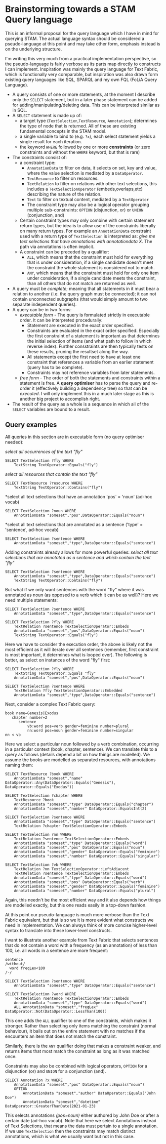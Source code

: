 # Brainstorming towards a STAM Query language

This is an informal proposal for the query language which I have in mind for querying STAM.
The actual language syntax should be considered a pseudo-language at this point and may take other form,
emphasis instead is on the underlying structure.

I'm writing this very much from a practical implementation perspective, so the
pseudo-language is fairly verbose as its parts map directly to constructs I can
implement. Inspiration was mainly the query language for Text Fabric, which is functionally very comparable, but inspiration was also
drawn form existing query languages like SQL, SPARQL and my own FQL (FoLiA Query Language).

* A query consists of one or more statements, at the moment I describe only the
  `SELECT` statement, but in a later phase statement can be added for
  adding/manipulating/deleting data. This can be interpreted similar as in SQL.
* A `SELECT` statement is made up of:
    * a target type (`TextSelection`,`TextResource`, `Annotation`); determines the type of node that is returned. All of these are existing fundamental concepts in the STAM model.
    * a single variable to bind to (e.g. `?x`), each select statement yields a single result for each iteration.
    * the keyword `WHERE` followed by one or more **constraints**  (or zero constraints and without the `WHERE` keyword, but that is rare)
* The constraints consist of:
    * a constraint type:
        * `AnnotationData` to filter on data, it selects on set, key and value, where the value selection is mediated by a `DataOperator`.
        * `TextResource` to filter on resources.
        * `TextRelation` to filter on relations with other text selections, this includes a `TextSelectionOperator` (embeds,overlaps,etc) describing the nature of the relation.
        * `Text` to filter on textual content, mediated by a `TextOperator`
        * The constraint type may also be a logical operator grouping multiple sub-constraints: `OPTION` (disjunction, or) or `UNION` (conjunction, and)
    * Certain constraint types may only combine with certain statement return types, but the idea is to allow use of the constraints liberally on many return types. For example an `AnnotationData` constraint used with a return type of `TextSelection` is interpreted as: *give me text selections that have annotations with annotationdata X*. The path via annotations is often implicit.
    * A constraint can be preceded by a qualifier:
        * `ALL`, which means that the constraint must hold for everything that is under consideration, if a single candidate doesn't meet the constraint the whole statement is considered not to match.
        * `ANY`, which means that the constraint must hold for only one item under consideration, if a single candidate meets the constraint, than all others that do not match are returned as well.
* A query must be *complete*; meaning that all statements in it must bear a relation to another (i.e. the query graph must be connected); it can not contain unconnected subgraphs (that would simply amount to two separate independent queries).
* A query can be in two forms:
    * *executable form* - The query is formulated strictly in executable order. It can be interpreted procedurally:
        * Statement are executed in the exact order specified. 
        * Constraints are evaluated in the exact order specified. Especially the first constraint of a statement is important as that determines the initial selection of items (and what path to follow in which reverse index). Further consstraints are then typically tests on these results, pruning the resultset along the way.
        * All statements except the first need to have at least one constraint that references a variable from an earlier statement (query has to be complete).
        * Constraints may not reference variables from later statements.
    * *free form* - The order of both the statements and constraints within a statement is free. A **query optimiser** has to parse the query and re-order it (effectively building a dependency tree) so that can be *executed*. I will only implement this in a much later stage as this is another big project to accomplish right.
* The result of the query as a whole is a sequence in which all of the `SELECT` variables are bound to a result.

## Query examples

All queries in this section are in executable form (no query optimiser needed):

*select all occurrences of the text "fly"*

```sparql
SELECT TextSelection ?fly WHERE
    TextString TextOperator::Equals("fly")
```

*select all resources that contain the text "fly"*

```sparql
SELECT TextResource ?resource WHERE
    TextString TextOperator::Contains("fly")
```

*select all text selections that have an annotation 'pos' = 'noun' (ad-hoc vocab)

```sparql
SELECT TextSelection ?noun WHERE
    AnnotationData "someset","pos",DataOperator::Equals("noun")
```

*select all text selections that are annotated as a sentence ('type' = 'sentence', ad-hoc vocab)

```sparql
SELECT TextSelection ?sentence WHERE
    AnnotationData "someset","type",DataOperator::Equals("sentence")
```

Adding constraints already allows for more powerful queries: *select all text selections that are annotated as a sentence and which contain the text "fly"*

```sparql
SELECT TextSelection ?sentence WHERE
    AnnotationData "someset","type",DataOperator::Equals("sentence")
    TextString TextOperator::Contains("fly")
```

But what if we only want sentences with the word "fly" where it was annotated as noun (as opposed to a verb which it can be as well)? Here we need multiple statements:

```sparql
SELECT TextSelection ?sentence WHERE
    AnnotationData "someset","type",DataOperator::Equals("sentence")

SELECT TextSelection ?fly WHERE
    TextRelation ?sentence TextSelectionOperator::Embeds
    AnnotationData "someset","pos",DataOperator::Equals("noun")
    TextString TextOperator::Equals("fly")
```

Here we have to consider the execution order, the above is likely not the most
efficient as it will iterate over all sentences (remember, first constraint is
most important, it determines what is looped over). The following is better, as
select on instances of the word "fly" first:

```sparql
SELECT TextSelection ?fly WHERE
    TextString TextOperator::Equals "fly"
    AnnotationData "someset","pos",DataOperator::Equals("noun")

SELECT TextSelection ?sentence WHERE
    TextRelation ?fly TextSelectionOperator::Embedded
    AnnotationData "someset","type",DataOperator::Equals("sentence")
```

Next, consider a complex Text Fabric query:

```
book name=Genesis|Exodus
   chapter number=2
      sentence
          vb:word pos=verb gender=feminine number=plural
          nn:word pos=noun gender=feminine number=singular
nn < vb
```

Here we select a particular noun followed by a verb combination, occurring in a particular context (book, chapter, sentence). We can translate this to a query as follows (details depend a bit on how things are modelled). We assume the books are modelled as separated resources, with annotations naming them:

```sparql
SELECT TextResource ?book WHERE
    AnnotationData "someset","name" DataOperator::Any(DataOperator::Equals("Genesis"), DataOperator::Equals("Exodus"))

SELECT TextSelection ?chapter WHERE 
    TextResource ?book
    AnnotationData "someset","type" DataOperator::Equals("chapter")
    AnnotationData "someset","number" DataOperator::EqualsInt(2)

SELECT TextSelection ?sentence WHERE 
    AnnotationData "someset","type" DataOperator::Equals("sentence")
    TextRelation ?chapter TextSelectionOperator::Embeds

SELECT TextSelection ?nn WHERE
    TextRelation ?sentence TextSelectionOperator::Embeds
    AnnotationData "someset","type" DataOperator::Equals("word")
    AnnotationData "someset","pos" DataOperator::Equals("noun")
    AnnotationData "someset","gender" DataOperator::Equals("feminine")
    AnnotationData "someset","number" DataOperator::Equals("singular")

SELECT TextSelection ?vb WHERE
    TextRelation ?nn TextSelectionOperator::LeftAdjacent
    TextRelation ?sentence TextSelectionOperator::Embeds
    AnnotationData "someset","type" DataOperator::Equals("word")
    AnnotationData "someset","pos" DataOperator::Equals("verb")
    AnnotationData "someset","gender" DataOperator::Equals("feminine")
    AnnotationData "someset","number" DataOperator::Equals("plural")
```

Again, this needn't be the most efficient way and it also depends how things
are modelled exactly, but this one reads easily in a top-down fashion. 

At this point our pseudo-language is much more verbose than
the Text Fabric equivalent, but that is so we it is more evident what
constructs we need in implementation. We can always think of more concise
higher-level syntax to translate into these lower-level constructs.

I want to illustrate another example from Text Fabric that selects sentences
that do not contain a word with a frequency (as an annotation) of less than
100, i.e. all words in a sentence are more frequent:

```
sentence
/without/
  word freqLex<100
/-/
```

```sparql
SELECT TextSelection ?sentence WHERE
    AnnotationData "someset","type" DataOperator::Equals("sentence")

SELECT TextSelection ?word WHERE
    TextRelation ?sentence TextSelectionOperator::Embeds
    AnnotationData "someset","type" DataOperator::Equals("word")
    ALL AnnotationData "someset","freqLex" DataOperator::Not(DataOperator::LessThan(100))
```

This one adds the `ALL` qualifier to one of the constraints, which makes it
stronger. Rather than selecting only items matching the constraint (normal behaviour), it bails out
on the entire statement with no matches if the encounters an item that does not match the constraint.

Similarly, there is the `ANY` qualifier doing that makes a constraint weaker, and returns items that most match the constraint as long as it was matched once.

Constraints may also be combined with logical operators, `OPTION` for a disjunction (or) and `UNION` for a conjunction (and). 

```sparql
SELECT Annotation ?x WHERE 
    AnnotationData "someset","pos" DataOperator::Equals("noun")
    OPTION
        AnnotationData "someset","author" DataOperator::Equals("John Doe")
        AnnotationData "someset","datetime" DataOperator::GreaterThanDate(2021-01-23)
```

This selects annotations *(pos=noun)* either authored by John Doe or after a certain date (ad-hoc vocab). Note that here we select Annotations instead of Text Selections, that means the data must pertain to a single annotation. If we use `TextSelection` then the constraints may match distinct annotations, which is what we usually want but not in this case.

